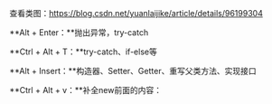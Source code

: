 查看类图：https://blog.csdn.net/yuanlaijike/article/details/96199304

**Alt + Enter：**抛出异常，try-catch

**Ctrl + Alt + T：**try-catch、if-else等

**Alt + Insert：**构造器、Setter、Getter、重写父类方法、实现接口

**Ctrl + Alt + v：**补全new前面的内容：